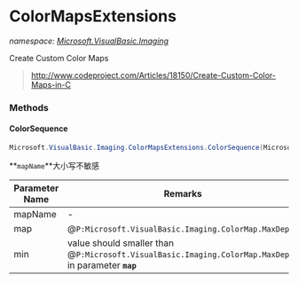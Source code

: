 ﻿# ColorMapsExtensions
_namespace: [Microsoft.VisualBasic.Imaging](./index.md)_

Create Custom Color Maps

> http://www.codeproject.com/Articles/18150/Create-Custom-Color-Maps-in-C


### Methods

#### ColorSequence
```csharp
Microsoft.VisualBasic.Imaging.ColorMapsExtensions.ColorSequence(Microsoft.VisualBasic.Imaging.ColorMap,System.String,System.Int32)
```
**`mapName`**大小写不敏感

|Parameter Name|Remarks|
|--------------|-------|
|mapName|-|
|map|@``P:Microsoft.VisualBasic.Imaging.ColorMap.MaxDepth``|
|min|value should smaller than @``P:Microsoft.VisualBasic.Imaging.ColorMap.MaxDepth`` in parameter **`map`**|




